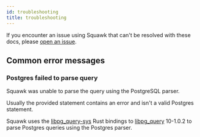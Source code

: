 ```yaml
---
id: troubleshooting
title: troubleshooting
---
```


If you encounter an issue using Squawk that can't be resolved with these docs, please [open an issue](https://github.com/sbdchd/squawk/issues/new).

## Common error messages

### Postgres failed to parse query

Squawk was unable to parse the query using the PostgreSQL parser.

Usually the provided statement contains an error and isn't a valid Postgres statement.

Squawk uses the [libpg_query-sys](https://github.com/tdbgamer/libpg_query-sys) Rust bindings to [libpg_query](https://github.com/pganalyze/libpg_query) 10-1.0.2 to parse Postgres queries using the Postgres parser.
